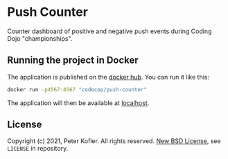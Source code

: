 # Push Counter

Counter dashboard of positive and negative push events during Coding Dojo "championships".

## Running the project in Docker

The application is published on the [docker hub](https://hub.docker.com/r/codecop/push-counter). You can run it like this:

```bash
docker run -p4567:4567 "codecop/push-counter"
```

The application will then be available at [localhost](http://localhost:4567).

## License

Copyright (c) 2021, Peter Kofler. All rights reserved.
[New BSD License](https://opensource.org/licenses/BSD-3-Clause), see `LICENSE` in repository.
